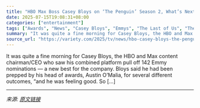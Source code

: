 ```yaml
---
title: "HBO Max Boss Casey Bloys on ‘The Penguin’ Season 2, What’s Next for ‘The Last of Us’ and If He’d Ride a Plane Piloted By Nathan Fielder"
date: 2025-07-15T19:08:31+08:00
categories: ["entertainment"]
tags: ["Awards", "News", "Casey Bloys", "Emmys", "The Last of Us", "The Penguin"]
summary: "It was quite a fine morning for Casey Bloys, the HBO and Max content chairman/CEO who saw his combined platform pull off 142 Emmy nominations — a new best for the company. Bloys said he had been prepp"
source_url: "https://variety.com/2025/tv/news/hbo-casey-bloys-the-penguin-season-2-the-last-of-us-future-1236461127/"
---
```


It was quite a fine morning for Casey Bloys, the HBO and Max content chairman/CEO who saw his combined platform pull off 142 Emmy nominations — a new best for the company. Bloys said he had been prepped by his head of awards, Austin O&#8217;Malia, for several different outcomes, &#8220;and he was feeling good. So [&#8230;]

---

*来源: [原文链接](https://variety.com/2025/tv/news/hbo-casey-bloys-the-penguin-season-2-the-last-of-us-future-1236461127/)*
